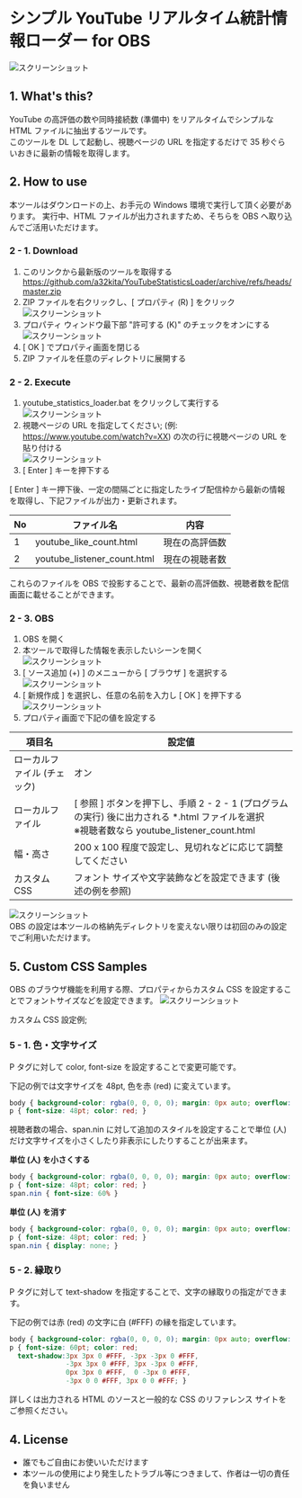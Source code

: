 # シンプル YouTube リアルタイム統計情報ローダー for OBS
![スクリーンショット](img/img120001.png)

## 1. What's this?
YouTube の高評価の数や同時接続数 (準備中) をリアルタイムでシンプルな HTML ファイルに抽出するツールです。  
このツールを DL して起動し、視聴ページの URL を指定するだけで 35 秒ぐらいおきに最新の情報を取得します。

## 2. How to use
本ツールはダウンロードの上、お手元の Windows 環境で実行して頂く必要があります。
実行中、HTML ファイルが出力されますため、そちらを OBS へ取り込んでご活用いただけます。

### 2 - 1. Download
1. このリンクから最新版のツールを取得する  
https://github.com/a32kita/YouTubeStatisticsLoader/archive/refs/heads/master.zip
1. ZIP ファイルを右クリックし、[ プロパティ (R) ] をクリック  
![スクリーンショット](img/img142201.png)
1. プロパティ ウィンドウ最下部 "許可する (K)" のチェックをオンにする  
![スクリーンショット](img/img142231.png)
1. [ OK ] でプロパティ画面を閉じる
1. ZIP ファイルを任意のディレクトリに展開する

### 2 - 2. Execute
1. youtube_statistics_loader.bat をクリックして実行する  
![スクリーンショット](img/img142235.png)
1. 視聴ページの URL を指定してください; (例: https://www.youtube.com/watch?v=XX) の次の行に視聴ページの URL を貼り付ける  
![スクリーンショット](img/img142255.png)
1. [ Enter ] キーを押下する

[ Enter ] キー押下後、一定の間隔ごとに指定したライブ配信枠から最新の情報を取得し、下記ファイルが出力・更新されます。

| No | ファイル名 | 内容 |
| - | - | - |
| 1 | youtube_like_count.html | 現在の高評価数 |
| 2 | youtube_listener_count.html | 現在の視聴者数 |

これらのファイルを OBS で投影することで、最新の高評価数、視聴者数を配信画面に載せることができます。


### 2 - 3. OBS
1. OBS を開く
1. 本ツールで取得した情報を表示したいシーンを開く  
![スクリーンショット](img/img151202.png)
1. [ ソース追加 (+) ] のメニューから [ ブラウザ ] を選択する  
![スクリーンショット](img/img151311.png)
1. [ 新規作成 ] を選択し、任意の名前を入力し [ OK ] を押下する  
![スクリーンショット](img/img151401.png)
1. プロパティ画面で下記の値を設定する

| 項目名 | 設定値 |
| - | - |
| ローカルファイル (チェック) | オン |
| ローカルファイル | [ 参照 ] ボタンを押下し、手順 2 - 2 - 1 (プログラムの実行) 後に出力される *.html ファイルを選択<br/>※視聴者数なら youtube_listener_count.html |
| 幅・高さ | 200 x 100 程度で設定し、見切れなどに応じて調整してください |
| カスタム CSS | フォント サイズや文字装飾などを設定できます (後述の例を参照) |

![スクリーンショット](img/img151622.png)  
OBS の設定は本ツールの格納先ディレクトリを変えない限りは初回のみの設定でご利用いただけます。


## 5. Custom CSS Samples
OBS のブラウザ機能を利用する際、プロパティからカスタム CSS を設定することでフォントサイズなどを設定できます。
![スクリーンショット](img/img160311.png)

カスタム CSS 設定例;

### 5 - 1. 色・文字サイズ
P タグに対して color, font-size を設定することで変更可能です。

下記の例では文字サイズを 48pt, 色を赤 (red) に変えています。

```CSS
body { background-color: rgba(0, 0, 0, 0); margin: 0px auto; overflow: hidden; }
p { font-size: 48pt; color: red; }
```

視聴者数の場合、span.nin に対して追加のスタイルを設定することで単位 (人) だけ文字サイズを小さくしたり非表示にしたりすることが出来ます。

**単位 (人) を小さくする**
```CSS
body { background-color: rgba(0, 0, 0, 0); margin: 0px auto; overflow: hidden; }
p { font-size: 48pt; color: red; }
span.nin { font-size: 60% }
```

**単位 (人) を消す**
```CSS
body { background-color: rgba(0, 0, 0, 0); margin: 0px auto; overflow: hidden; }
p { font-size: 48pt; color: red; }
span.nin { display: none; }
```


### 5 - 2. 縁取り
P タグに対して text-shadow を指定することで、文字の縁取りの指定ができます。

下記の例では赤 (red) の文字に白 (#FFF) の縁を指定しています。

```CSS
body { background-color: rgba(0, 0, 0, 0); margin: 0px auto; overflow: hidden; }
p { font-size: 60pt; color: red;
  text-shadow:3px 3px 0 #FFF, -3px -3px 0 #FFF,
              -3px 3px 0 #FFF, 3px -3px 0 #FFF,
              0px 3px 0 #FFF,  0 -3px 0 #FFF,
              -3px 0 0 #FFF, 3px 0 0 #FFF; }
```


詳しくは出力される HTML のソースと一般的な CSS のリファレンス サイトをご参照ください。


## 4. License
* 誰でもご自由にお使いいただけます
* 本ツールの使用により発生したトラブル等につきまして、作者は一切の責任を負いません
